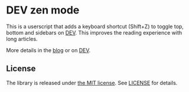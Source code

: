 # DEV zen mode

This is a userscript that adds a keyboard shortcut (Shift+Z) to toggle top,
bottom and sidebars on [DEV][dev]. This improves the reading experience with
long articles.

More details in the [blog][blog] or on [DEV][dev-blog].

## License

The library is released under [the MIT license][mit]. See [LICENSE][license]
for details.

[dev]: https://dev.to
[blog]: https://detunized.net/posts/2019-02-19-dev-zen-mode-userscript/
[dev-blog]: https://dev.to/detunized/dev-zen-mode-userscript-12bd
[mit]: http://www.opensource.org/licenses/mit-license.php
[license]: LICENSE
